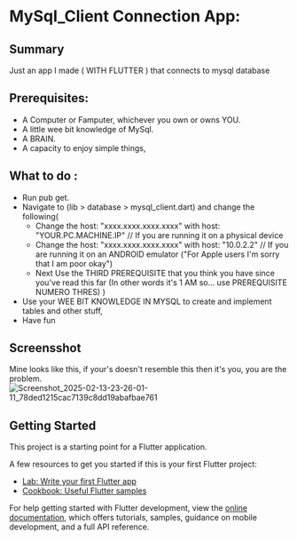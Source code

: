 # MySql_Client Connection App:
## Summary

Just an app I made ( WITH FLUTTER ) that connects to mysql database 

## Prerequisites:

  - A Computer or Famputer, whichever you own or owns YOU.
  - A little wee bit knowledge of MySql.
  - A BRAIN.
  - A capacity to enjoy simple things,

## What to do :

  - Run pub get.
  - Navigate to (lib > database > mysql_client.dart) and change the following(
      - Change the host: "xxxx.xxxx.xxxx.xxxx" with host: "YOUR.PC.MACHINE.IP" // If you are running it on a physical device
      - Change the host: "xxxx.xxxx.xxxx.xxxx" with host: "10.0.2.2" // If you are running it on an ANDROID emulator ("For Apple users I'm sorry that I am poor okay")
      - Next Use the THIRD PREREQUISITE that you think you have since you've read this far (In other words it's 1 AM so... use PREREQUISITE NUMERO THRES)
    )
  - Use your WEE BIT KNOWLEDGE IN MYSQL to create and implement tables and other stuff,
  - Have fun
    
## Screensshot

Mine looks like this, if your's doesn't resemble this then it's you, you are the problem.
![Screenshot_2025-02-13-23-26-01-11_78ded1215cac7139c8dd19abafbae761](https://github.com/user-attachments/assets/d3c73364-3929-4843-b22c-08178645baeb)

## Getting Started

This project is a starting point for a Flutter application.

A few resources to get you started if this is your first Flutter project:

- [Lab: Write your first Flutter app](https://docs.flutter.dev/get-started/codelab)
- [Cookbook: Useful Flutter samples](https://docs.flutter.dev/cookbook)

For help getting started with Flutter development, view the
[online documentation](https://docs.flutter.dev/), which offers tutorials,
samples, guidance on mobile development, and a full API reference.

